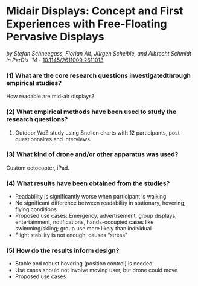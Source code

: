 # Midair Displays: Concept and First Experiences with Free-Floating Pervasive Displays

*by Stefan Schneegass, Florian Alt, Jürgen Scheible, and Albrecht Schmidt in PerDis '14* - [10.1145/2611009.2611013](https://doi.org/10.1145/2611009.2611013)

### (1) What are the core research questions investigatedthrough empirical studies?

How readable are mid-air displays?

### (2) What empirical methods have been used to study the research questions?

1. Outdoor WoZ study using Snellen charts with 12 participants, post questionnaires and interviews.

### (3) What kind of drone and/or other apparatus was used?

Custom octocopter, iPad.

### (4) What results have been obtained from the studies?

- Readability is significantly worse when participant is walking
- No significant difference between readability in stationary, hovering, flying conditions
- Proposed use cases: Emergency, advertisement, group displays, entertainment, notifications, hands-occupied cases like swimming/skiing; group use more likely than individual
- Flight stability is not enough, causes “stress”

### (5) How do the results inform design?

- Stable and robust hovering (position control) is needed
- Use cases should not involve moving user, but drone could move
- Proposed use cases
